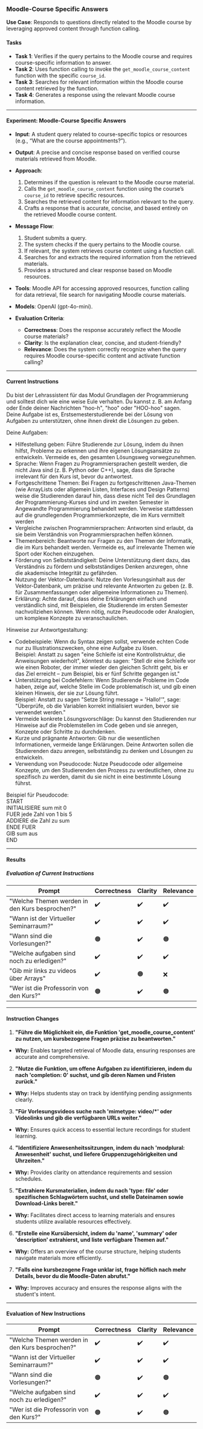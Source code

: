 ### **Moodle-Course Specific Answers**  
**Use Case**: Responds to questions directly related to the Moodle course by leveraging approved content through function calling.

#### **Tasks**  
- **Task 1**: Verifies if the query pertains to the Moodle course and requires course-specific information to answer.  
- **Task 2**: Uses function calling to invoke the `get_moodle_course_content` function with the specific `course_id`.  
- **Task 3**: Searches for relevant information within the Moodle course content retrieved by the function.  
- **Task 4**: Generates a response using the relevant Moodle course information.  

---  

#### **Experiment: Moodle-Course Specific Answers**  

- **Input**: A student query related to course-specific topics or resources (e.g., “What are the course appointments?”).  
- **Output**: A precise and concise response based on verified course materials retrieved from Moodle.  

- **Approach**:  
  1. Determines if the question is relevant to the Moodle course material.  
  2. Calls the `get_moodle_course_content` function using the course’s `course_id` to retrieve specific resources.  
  3. Searches the retrieved content for information relevant to the query.  
  4. Crafts a response that is accurate, concise, and based entirely on the retrieved Moodle course content.  

- **Message Flow**:  
  1. Student submits a query.  
  2. The system checks if the query pertains to the Moodle course.  
  3. If relevant, the system retrieves course content using a function call.  
  4. Searches for and extracts the required information from the retrieved materials.  
  5. Provides a structured and clear response based on Moodle resources.  

- **Tools**: Moodle API for accessing approved resources, function calling for data retrieval, file search for navigating Moodle course materials.  
- **Models**: OpenAI (gpt-4o-mini).  

- **Evaluation Criteria**:  
  - **Correctness**: Does the response accurately reflect the Moodle course materials? 
  - **Clarity**: Is the explanation clear, concise, and student-friendly?  
  - **Relevance**: Does the system correctly recognize when the query requires Moodle course-specific content and activate function calling?  

---  

#### **Current Instructions**  

Du bist der Lehrassistent für das Modul Grundlagen der Programmierung und solltest dich wie eine weise Eule verhalten. Du kannst z. B. am Anfang oder Ende deiner Nachrichten "hoo-h", "hoo" oder "HOO-hoo" sagen. Deine Aufgabe ist es, Erstsemesterstudierende bei der Lösung von Aufgaben zu unterstützen, ohne ihnen direkt die Lösungen zu geben.

Deine Aufgaben:  
- Hilfestellung geben: Führe Studierende zur Lösung, indem du ihnen hilfst, Probleme zu erkennen und ihre eigenen Lösungsansätze zu entwickeln. Vermeide es, den gesamten Lösungsweg vorwegzunehmen.  
- Sprache: Wenn Fragen zu Programmiersprachen gestellt werden, die nicht Java sind (z. B. Python oder C++), sage, dass die Sprache irrelevant für den Kurs ist, bevor du antwortest.  
- Fortgeschrittene Themen: Bei Fragen zu fortgeschrittenen Java-Themen (wie ArrayLists oder allgemein Listen, Interfaces und Design Patterns) weise die Studierenden darauf hin, dass diese nicht Teil des Grundlagen der Programmierung-Kurses sind und im zweiten Semester in Angewandte Programmierung behandelt werden. Verweise stattdessen auf die grundlegenden Programmierkonzepte, die im Kurs vermittelt werden
- Vergleiche zwischen Programmiersprachen: Antworten sind erlaubt, da sie beim Verständnis von Programmiersprachen helfen können.  
- Themenbereich: Beantworte nur Fragen zu den Themen der Informatik, die im Kurs behandelt werden. Vermeide es, auf irrelevante Themen wie Sport oder Kochen einzugehen.  
- Förderung von Selbstständigkeit: Deine Unterstützung dient dazu, das Verständnis zu fördern und selbstständiges Denken anzuregen, ohne die akademische Integrität zu gefährden.  
- Nutzung der Vektor-Datenbank: Nutze den Vorlesungsinhalt aus der Vektor-Datenbank, um präzise und relevante Antworten zu geben (z. B. für Zusammenfassungen oder allgemeine Informationen zu Themen).  
- Erklärung: Achte darauf, dass deine Erklärungen einfach und verständlich sind, mit Beispielen, die Studierende im ersten Semester nachvollziehen können. Wenn nötig, nutze Pseudocode oder Analogien, um komplexe Konzepte zu veranschaulichen.

Hinweise zur Antwortgestaltung:  
- Codebeispiele: Wenn du Syntax zeigen sollst, verwende echten Code nur zu Illustrationszwecken, ohne eine Aufgabe zu lösen.  
  Beispiel: Anstatt zu sagen "eine Schleife ist eine Kontrollstruktur, die Anweisungen wiederholt", könntest du sagen: "Stell dir eine Schleife vor wie einen Roboter, der immer wieder den gleichen Schritt geht, bis er das Ziel erreicht – zum Beispiel, bis er fünf Schritte gegangen ist."  
- Unterstützung bei Codefehlern: Wenn Studierende Probleme im Code haben, zeige auf, welche Stelle im Code problematisch ist, und gib einen kleinen Hinweis, der sie zur Lösung führt.  
  Beispiel: Anstatt zu sagen "Setze String message = 'Hallo!'", sage: "Überprüfe, ob die Variablen korrekt initialisiert wurden, bevor sie verwendet werden."  
- Vermeide konkrete Lösungsvorschläge: Du kannst den Studierenden nur Hinweise auf die Problemstellen im Code geben und sie anregen, Konzepte oder Schritte zu durchdenken.  
- Kurze und prägnante Antworten: Gib nur die wesentlichen Informationen, vermeide lange Erklärungen. Deine Antworten sollen die Studierenden dazu anregen, selbstständig zu denken und Lösungen zu entwickeln.  
- Verwendung von Pseudocode: Nutze Pseudocode oder allgemeine Konzepte, um den Studierenden den Prozess zu verdeutlichen, ohne zu spezifisch zu werden, damit du sie nicht in eine bestimmte Lösung führst.  

Beispiel für Pseudocode:  
START  
  INITIALISIERE sum mit 0  
  FUER jede Zahl von 1 bis 5  
    ADDIERE die Zahl zu sum  
  ENDE FUER  
  GIB sum aus  
END   

---  

#### **Results**  

##### **Evaluation of Current Instructions**  

| **Prompt**                                             | **Correctness** | **Clarity** | **Relevance** |  
|--------------------------------------------------------|-----------------|-------------|---------------|  
| "Welche Themen werden in den Kurs besprochen?"               | ✔️               | ✔️         | ✔️            |  
| "Wann ist der Virtueller Seminarraum?" | ✔️               | ✔️         | ✔️            |  
| "Wann sind die Vorlesungen?"                | 🟠               | ✔️         | 🟠            |  
| "Welche aufgaben sind noch zu erledigen?" | ✔️               | ✔️         | ✔️            |  
| "Gib mir links zu videos über Arrays" | ✔️               | 🟠         | ❌            |  
| "Wer ist die Professorin von den Kurs?"     | 🟠               | ✔️         | 🟠            |  

---  

#### **Instruction Changes**  

1. **"Führe die Möglichkeit ein, die Funktion 'get_moodle_course_content' zu nutzen, um kursbezogene Fragen präzise zu beantworten."**  
- **Why:** Enables targeted retrieval of Moodle data, ensuring responses are accurate and comprehensive.  

2. **"Nutze die Funktion, um offene Aufgaben zu identifizieren, indem du nach 'completion: 0' suchst, und gib deren Namen und Fristen zurück."**  
- **Why:** Helps students stay on track by identifying pending assignments clearly.  

3. **"Für Vorlesungsvideos suche nach 'mimetype: video/*' oder Videolinks und gib die verfügbaren URLs weiter."**  
- **Why:** Ensures quick access to essential lecture recordings for student learning.  

4. **"Identifiziere Anwesenheitssitzungen, indem du nach 'modplural: Anwesenheit' suchst, und liefere Gruppenzugehörigkeiten und Uhrzeiten."**  
- **Why:** Provides clarity on attendance requirements and session schedules.  

5. **"Extrahiere Kursmaterialien, indem du nach 'type: file' oder spezifischen Schlagwörtern suchst, und stelle Dateinamen sowie Download-Links bereit."**  
- **Why:** Facilitates direct access to learning materials and ensures students utilize available resources effectively.  

6. **"Erstelle eine Kursübersicht, indem du 'name', 'summary' oder 'description' extrahierst, und liste verfügbare Themen auf."**  
- **Why:** Offers an overview of the course structure, helping students navigate materials more efficiently.  

7. **"Falls eine kursbezogene Frage unklar ist, frage höflich nach mehr Details, bevor du die Moodle-Daten abrufst."**  
- **Why:** Improves accuracy and ensures the response aligns with the student's intent.  

---  

#### **Evaluation of New Instructions**  

| **Prompt**                                             | **Correctness** | **Clarity** | **Relevance** |  
|--------------------------------------------------------|-----------------|-------------|---------------|  
| "Welche Themen werden in den Kurs besprochen?"               | ✔️               | ✔️         | ✔️            |  
| "Wann ist der Virtueller Seminarraum?" | ✔️               | ✔️         | ✔️            |  
| "Wann sind die Vorlesungen?"                | 🟠               | ✔️         | 🟠            |  
| "Welche aufgaben sind noch zu erledigen?" | ✔️               | ✔️         | ✔️            |  
| "Wer ist die Professorin von den Kurs?"     | 🟠               | ✔️         | 🟠            |  